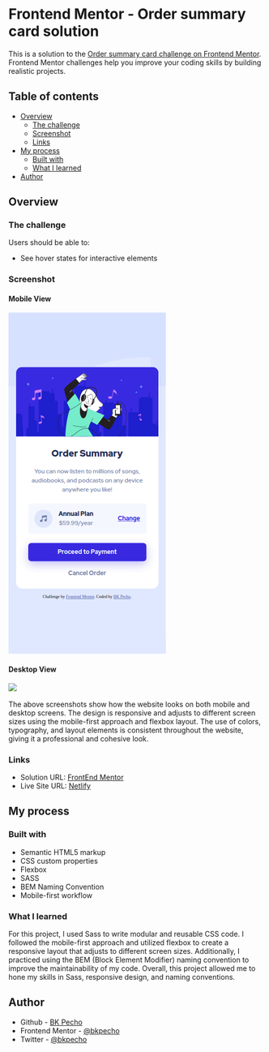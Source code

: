 # Frontend Mentor - Order summary card solution

This is a solution to the [Order summary card challenge on Frontend Mentor](https://www.frontendmentor.io/challenges/order-summary-component-QlPmajDUj). Frontend Mentor challenges help you improve your coding skills by building realistic projects.

## Table of contents

- [Overview](#overview)
  - [The challenge](#the-challenge)
  - [Screenshot](#screenshot)
  - [Links](#links)
- [My process](#my-process)
  - [Built with](#built-with)
  - [What I learned](#what-i-learned)
- [Author](#author)

## Overview

### The challenge

Users should be able to:

- See hover states for interactive elements

### Screenshot

#### Mobile View
![](/screenshot/mobile-view.png)

#### Desktop View
![](/screenshot/desktop-view.png-view.png.jpg)

The above screenshots show how the website looks on both mobile and desktop screens. The design is responsive and adjusts to different screen sizes using the mobile-first approach and flexbox layout. The use of colors, typography, and layout elements is consistent throughout the website, giving it a professional and cohesive look.

### Links

- Solution URL: [FrontEnd Mentor](https://your-solution-url.com)
- Live Site URL: [Netlify](https://bk-order-summary-card.netlify.app/)

## My process

### Built with

- Semantic HTML5 markup
- CSS custom properties
- Flexbox
- SASS
- BEM Naming Convention
- Mobile-first workflow

### What I learned

For this project, I used Sass to write modular and reusable CSS code. I followed the mobile-first approach and utilized flexbox to create a responsive layout that adjusts to different screen sizes. Additionally, I practiced using the BEM (Block Element Modifier) naming convention to improve the maintainability of my code. Overall, this project allowed me to hone my skills in Sass, responsive design, and naming conventions.

## Author

- Github - [BK Pecho](https://www.github.com/bkpecho)
- Frontend Mentor - [@bkpecho](https://www.frontendmentor.io/profile/bkpecho)
- Twitter - [@bkpecho](https://www.twitter.com/bkpecho)
